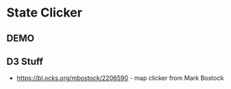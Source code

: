 # State Clicker

## DEMO

##

## D3 Stuff
- <https://bl.ocks.org/mbostock/2206590> - map clicker from Mark Bostock
